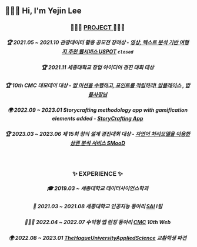 ## 🙋🏻‍♀️ Hi, I'm Yejin Lee


<div align="center">

###  👩🏻‍💻 <u> PROJECT </u> 👩🏻‍💻

##### 🏆 2021.05 ~ 2021.10 관광데이터 활용 공모전 *장려상*  - [영상, 텍스트 분석 기반 여행지 추천 웹서비스 USPOT](https://github.com/yejinleee/USPOT_Front) `closed`

##### 🏆 2021.11 세종대학교 창업 아이디어 경진 대회 *대상*

##### 🏆 10th CMC 데모데이 *대상* - [밥 미션을 수행하고, 포인트를 적립하라! 밥플레이스](https://bobplace.com/) , [밥플사장님](https://apps.apple.com/kr/app/%EB%B0%A5%ED%94%8C%EC%82%AC%EC%9E%A5%EB%8B%98/id1635526753)

##### 🌍 2022.09 ~ 2023.01 Storycrafting methodology app with gamification elements added - [StoryCrafting App](https://youtu.be/U93WIt5ecRA) 
  
##### 🏆 2023.03 ~ 2023.06 제 15회 창의 설계 경진대회 *대상* - [자연어 처리모델을 이용한 상권 분석 서비스 SMooD](https://smood.org/)
  
  
<br/>

### ✨ EXPERIENCE ✨
  
##### 🎓 2019.03 ~ 세종대학교 데이터사이언스학과
##### 🤖 2021.03 ~ 2021.08 세종대학교 인공지능 동아리 [SAI](https://www.youtube.com/channel/UCMf5F1uTcuz8MPN62kb55cg) I팀
##### 👩🏻‍💻 2022.04 ~ 2022.07 수익형 앱 런칭 동아리 [CMC](https://www.makeus.in/cmc) 10th Web
##### 🌍 2022.08 ~ 2023.01 [TheHagueUniversityAppliedScience](https://www.thuas.com/) 교환학생 파견
